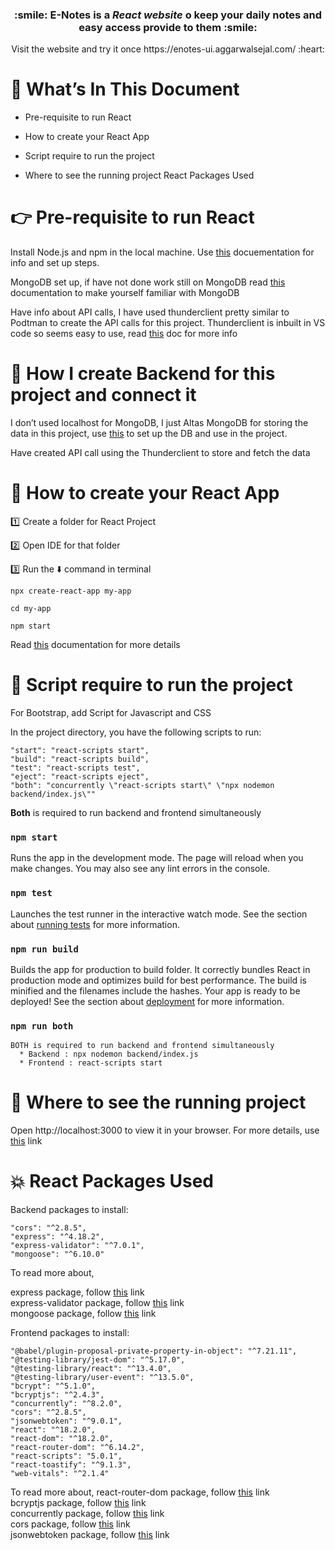 <h3 align=center > :smile: <strong>E-Notes</strong> is a <em><strong>React website</strong></em> o keep your daily notes and easy access provide to them :smile: </h3>
<p align=center>Visit the website and try it once https://enotes-ui.aggarwalsejal.com/  :heart:</p>

# :bookmark_tabs: What’s In This Document

* Pre-requisite to run React
  
* How to create your React App
  
* Script require to run the project
  
* Where to see the running project React Packages Used

# :point_right: Pre-requisite to run React

Install Node.js and npm in the local machine. Use [this](https://docs.npmjs.com/downloading-and-installing-node-js-and-npm) docuementation for info and set up steps.<br>

MongoDB set up, if have not done work still on MongoDB read [this](https://www.mongodb.com/) documentation to make yourself familiar with MongoDB<br>

Have info about API calls, I have used thunderclient pretty similar to Podtman to create the API calls for this project. Thunderclient is inbuilt in VS code so seems easy to use, read [this](https://marketplace.visualstudio.com/items?itemName=rangav.vscode-thunder-client) doc for more info

# :scroll: How I create Backend for this project and connect it

I don’t used localhost for MongoDB, I just Altas MongoDB for storing the data in this project, use [this](https://studio3t.com/knowledge-base/articles/connect-to-mongodb-atlas) to set up the DB and use in the project.<br>

Have created API call using the Thunderclient to store and fetch the data

# :rocket: How to create your React App

:one: Create a folder for React Project<br>

:two: Open IDE for that folder<br>

:three: Run the :arrow_down: command in terminal

```property
npx create-react-app my-app
```

```property
cd my-app
```

```property
npm start
```

Read [this](https://create-react-app.dev/) documentation for more details
# :bookmark: Script require to run the project

For Bootstrap, add Script for Javascript and CSS<br>

In the project directory, you have the following scripts to run:

    "start": "react-scripts start",
    "build": "react-scripts build",
    "test": "react-scripts test",
    "eject": "react-scripts eject",
    "both": "concurrently \"react-scripts start\" \"npx nodemon backend/index.js\""

<strong>Both</strong> is required to run backend and frontend simultaneously

### `npm start `

   Runs the app in the development mode.
   The page will reload when you make changes. You may also see any lint errors in the console.
   
### `npm test`
   Launches the test runner in the interactive watch mode.
   See the section about [running tests](https://create-react-app.dev/docs/running-tests/) for more information.
   
### `npm run build `

   Builds the app for production to build folder. It correctly bundles React in production mode and optimizes build for best performance.
   The build is minified and the filenames include the hashes.
   Your app is ready to be deployed!
   See the section about [deployment](https://create-react-app.dev/docs/deployment/) for more information.
   
### ` npm run both `
    BOTH is required to run backend and frontend simultaneously
      * Backend : npx nodemon backend/index.js
      * Frontend : react-scripts start
      
# :eyes: Where to see the running project

Open http://localhost:3000 to view it in your browser. For more details, use [this](https://react.dev/) link

# :boom: React Packages Used

Backend packages to install:

    "cors": "^2.8.5",
    "express": "^4.18.2",
    "express-validator": "^7.0.1",
    "mongoose": "^6.10.0"

To read more about,

express package, follow [this](https://www.npmjs.com/package/express) link<br>
express-validator package, follow [this](https://www.npmjs.com/package/express-validator) link<br>
mongoose package, follow [this](https://www.npmjs.com/package/mongoose) link<br>

Frontend packages to install:

    "@babel/plugin-proposal-private-property-in-object": "^7.21.11",
    "@testing-library/jest-dom": "^5.17.0",
    "@testing-library/react": "^13.4.0",
    "@testing-library/user-event": "^13.5.0",
    "bcrypt": "^5.1.0",
    "bcryptjs": "^2.4.3",
    "concurrently": "^8.2.0",
    "cors": "^2.8.5",
    "jsonwebtoken": "^9.0.1",
    "react": "^18.2.0",
    "react-dom": "^18.2.0",
    "react-router-dom": "^6.14.2",
    "react-scripts": "5.0.1",
    "react-toastify": "^9.1.3",
    "web-vitals": "^2.1.4"

    
To read more about,
react-router-dom package, follow [this](https://www.npmjs.com/package/react-router-dom) link<br>
bcryptjs package, follow [this](https://www.npmjs.com/package/bcryptjs) link<br>
concurrently package, follow [this](https://www.npmjs.com/package/concurrently) link<br>
cors package, follow [this](https://www.npmjs.com/package/cors) link<br>
jsonwebtoken package, follow [this](https://www.npmjs.com/package/jsonwebtoken) link<br>
